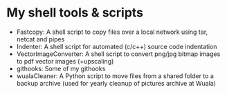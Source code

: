 My shell tools & scripts
========================

 * Fastcopy: A shell script to copy files over a local network using tar, netcat and pipes
 * Indenter: A shell script for automated (c/c++) source code indentation
 * VectorImageConverter: A shell script to convert png/jpg bitmap images to pdf vector images (+upscaling)
 * githooks: Some of my githooks
 * wualaCleaner: A Python script to move files from a shared folder to a backup archive (used for yearly cleanup of pictures archive at Wuala)
